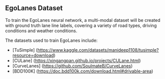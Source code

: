 ## EgoLanes Dataset
To train the EgoLanes neural network, a multi-modal dataset will be created with ground truth lane line labels, covering a variety of road types, driving conditions and weather conditions.

The datasets used to train EgoLanes include:
- [TuSimple] (https://www.kaggle.com/datasets/manideep1108/tusimple?resource=download)
- [CULane] (https://xingangpan.github.io/projects/CULane.html)
- [CurveLanes] (https://github.com/SoulmateB/CurveLanes)
- [BDD100K] (https://doc.bdd100k.com/download.html#drivable-area)

